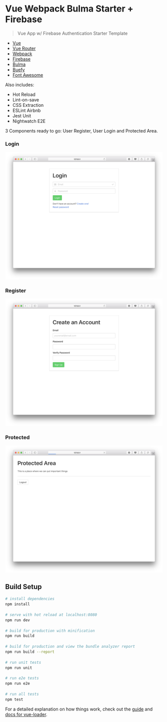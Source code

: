 # Vue Webpack Bulma Starter + Firebase

> Vue App w/ Firebase Authentication Starter Template

* [Vue](https://vuejs.org)
* [Vue Router](https://router.vuejs.org)
* [Webpack](https://webpack.js.org)
* [Firebase](https://firebase.google.com)
* [Bulma](https://bulma.io)
* [Buefy](https://buefy.github.io)
* [Font Awesome](https://fontawesome.com)

Also includes:

* Hot Reload
* Lint-on-save
* CSS Extraction
* ESLint Airbnb
* Jest Unit
* Nightwatch E2E

3 Components ready to go: User Register, User Login and Protected Area.

### Login ###
![login](screenshots/login.png)

### Register ###
![register](screenshots/register.png)

### Protected ###
![protected](screenshots/protected.png)


## Build Setup

``` bash
# install dependencies
npm install

# serve with hot reload at localhost:8080
npm run dev

# build for production with minification
npm run build

# build for production and view the bundle analyzer report
npm run build --report

# run unit tests
npm run unit

# run e2e tests
npm run e2e

# run all tests
npm test
```

For a detailed explanation on how things work, check out the [guide](http://vuejs-templates.github.io/webpack/) and [docs for vue-loader](http://vuejs.github.io/vue-loader).
